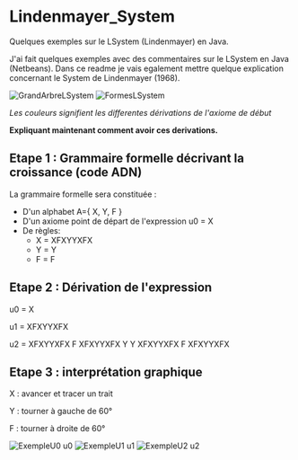 # Lindenmayer_System
Quelques exemples sur le LSystem (Lindenmayer) en Java.


J'ai fait quelques exemples avec des commentaires sur le LSystem en Java (Netbeans).
Dans ce readme je vais egalement mettre quelque explication concernant le System de Lindenmayer (1968).

![GrandArbreLSystem](https://i.imgur.com/SeZZImQ.png) ![FormesLSystem](https://i.imgur.com/KaJltKo.png)

*Les couleurs signifient les differentes dérivations de l'axiome de début*


**Expliquant maintenant comment avoir ces derivations.**

## Etape 1 : Grammaire formelle décrivant la croissance (code ADN)

La grammaire formelle sera constituée :
  * D'un alphabet A={ X, Y, F }
  * D'un axiome point de départ de l'expression u0 = X
  * De règles:  
    + X = XFXYYXFX
    + Y = Y
    + F = F
    
    
## Etape 2 : Dérivation de l'expression

u0 = X

u1 = XFXYYXFX

u2 = XFXYYXFX F XFXYYXFX Y Y XFXYYXFX F XFXYYXFX


## Etape 3 : interprétation graphique

X : avancer et tracer un trait 

Y : tourner à gauche de 60° 

F : tourner à droite de 60°



![ExempleU0](https://i.imgur.com/fYhbFCK.png) u0
![ExempleU1](https://i.imgur.com/eqynLKg.png) u1
![ExempleU2](https://i.imgur.com/9rfrwhF.png) u2

